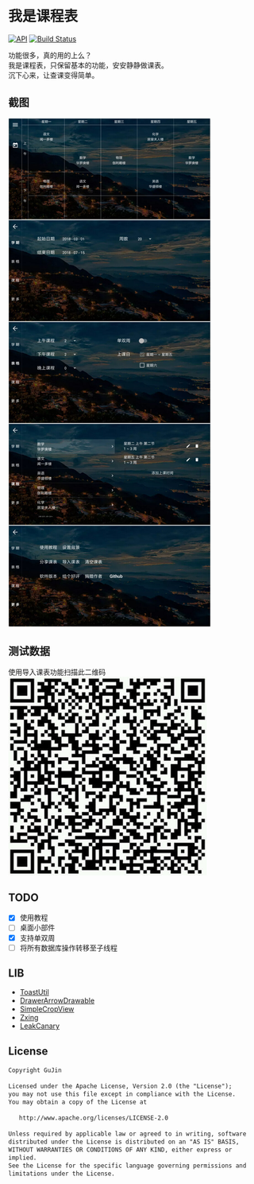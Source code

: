 # 我是课程表
[![API](https://img.shields.io/badge/API-21%2B-green.svg)](https://developer.android.com/about/versions/android-5.0.html)
[![Build Status](https://www.travis-ci.org/GuJin/TimeTable.svg?branch=master)](https://travis-ci.org/GuJin/TimeTable)

功能很多，真的用的上么？<br/>
我是课程表，只保留基本的功能，安安静静做课表。<br/>
沉下心来，让查课变得简单。

## 截图
![](/images/screenshots.jpg)

## 测试数据
使用导入课表功能扫描此二维码<br/>
![](/images/test_course.jpg)

## TODO
- [X] 使用教程
- [ ] 桌面小部件
- [X] 支持单双周
- [ ] 将所有数据库操作转移至子线程

## LIB
- [ToastUtil](https://github.com/GuJin/ToastUtil)
- [DrawerArrowDrawable](https://github.com/ChrisRenke/DrawerArrowDrawable)
- [SimpleCropView](https://github.com/IsseiAoki/SimpleCropView)
- [Zxing](https://github.com/zxing/zxing)
- [LeakCanary](https://github.com/square/leakcanary)

## License
    Copyright GuJin

    Licensed under the Apache License, Version 2.0 (the "License");
    you may not use this file except in compliance with the License.
    You may obtain a copy of the License at

       http://www.apache.org/licenses/LICENSE-2.0

    Unless required by applicable law or agreed to in writing, software
    distributed under the License is distributed on an "AS IS" BASIS,
    WITHOUT WARRANTIES OR CONDITIONS OF ANY KIND, either express or implied.
    See the License for the specific language governing permissions and
    limitations under the License.
